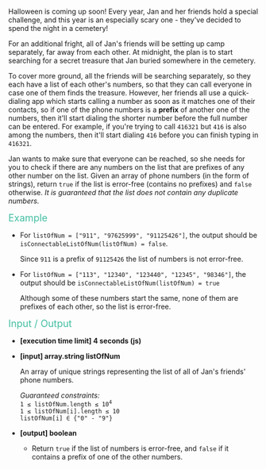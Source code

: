 <div class="markdown"><p>Halloween is coming up soon! Every year, Jan and her friends hold a special challenge, and this year is an especially scary one - they've decided to spend the night in a cemetery!</p>
<p>For an additional fright, all of Jan's friends will be setting up camp separately, far away from each other. At midnight, the plan is to start searching for a secret treasure that Jan buried somewhere in the cemetery.</p>
<p>To cover more ground, all the friends will be searching separately, so they each have a list of each other's numbers, so that they can call everyone in case one of them finds the treasure. However, her friends all use a quick-dialing app which starts calling a number as soon as it matches one of their contacts, so if one of the phone numbers is a <strong>prefix</strong> of another one of the numbers, then it'll start dialing the shorter number before the full number can be entered. For example, if you're trying to call <code>416321</code> but <code>416</code> is also among the numbers, then it'll start dialing <code>416</code> before you can finish typing in <code>416321</code>.</p>
<p>Jan wants to make sure that everyone can be reached, so she needs for you to check if there are any numbers on the list that are prefixes of any other number on the list. Given an array of phone numbers (in the form of strings), return <code>true</code> if the list is error-free (contains no prefixes) and <code>false</code> otherwise. <em>It is guaranteed that the list does not contain any duplicate numbers.</em></p>
<p><span style="color:#44BFA3;font-size:1.4em;">Example</span></p>
<ul>
<li>
<p>For <code>listOfNum = ["911", "97625999", "91125426"]</code>, the output should be <code>isConnectableListOfNum(listOfNum) = false</code>.</p>
<p>Since <code>911</code> is a prefix of <code>91125426</code> the list of numbers is not error-free.</p>
</li>
<li>
<p>For <code>listOfNum = ["113", "12340", "123440", "12345", "98346"]</code>, the output should be <code>isConnectableListOfNum(listOfNum) = true</code></p>
<p>Although some of these numbers start the same, none of them are prefixes of each other, so the list is error-free.</p>
</li>
</ul>
<p><span style="color:#44BFA3;font-size:1.4em;">Input / Output</span></p>
<ul>
<li>
<p><strong>[execution time limit] 4 seconds (js)</strong></p>
</li>
<li>
<p><strong>[input] array.string listOfNum</strong></p>
<p>An array of unique strings representing the list of all of Jan's friends' phone numbers.</p>
<p><em>Guaranteed constraints:</em><br>
<code>1 ≤ listOfNum.length ≤ 10<sup>4</sup></code><br>
<code>1 ≤ listOfNum[i].length ≤ 10</code><br>
<code>listOfNum[i] ∈ {"0" - "9"} </code></p>
</li>
<li>
<p><strong>[output] boolean</strong></p>
<ul>
<li>Return <code>true</code> if the list of numbers is error-free, and <code>false</code> if it contains a prefix of one of the other numbers.</li>
</ul>
</li>
</ul>
</div>

